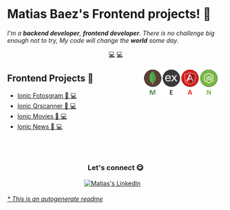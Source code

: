 # Matias Baez's Frontend projects! 👋


<em>I'm a **backend developer**, **frontend developer**. There is no challenge big enough not to try, My code will change the **world** some day.</em>


<p align="center">
<a href="https://github.com/matiasbaez/matiasbaez/blob/master/backend.md">💻</a>
<a href="https://github.com/matiasbaez/matiasbaez/blob/master/frontend.md">💻</a>
</p>


<a href="https://linkedin.com/in/matiasbaez">
<img align="right" height="auto" width="200" src="https://github.com/matiasbaez/matiasbaez/raw/master/img/mean-stack.png"/>
</a>


## Frontend Projects :beginner:
- [Ionic Fotosgram  :beginner: 💻](https://github.com/matiasbaez/ionic-angular-fotosgram)
- [Ionic Qrscanner  :beginner: 💻](https://github.com/matiasbaez/ionic-angular-qrscanner)
- [Ionic Movies  :beginner: 💻](https://github.com/matiasbaez/ionic-angular-movies)
- [Ionic News  :beginner: 💻](https://github.com/matiasbaez/ionic-angular-news)


<br>

<br>

<div align="center">
<h3 align="center">Let's connect 😋</h3>
</div>
<p align="center">
<a href="https://www.linkedin.com/in/matiasbaez/" target="blank">
<img align="center" width="30px" alt="Matias's LinkedIn" src="https://www.vectorlogo.zone/logos/linkedin/linkedin-icon.svg"/></a> &nbsp; &nbsp;

</p>


###### [* This is an autogenerate readme](https://github.com/matiasbaez/matiasbaez/tree/master/ReadmeGenerator)

